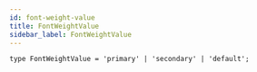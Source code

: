 ```yaml
---
id: font-weight-value
title: FontWeightValue
sidebar_label: FontWeightValue
---
```


```tsx
type FontWeightValue = 'primary' | 'secondary' | 'default';
```
